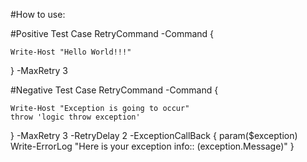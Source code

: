 #How to use:

#Positive Test Case
RetryCommand -Command { 
    
    Write-Host "Hello World!!!"

} -MaxRetry 3



#Negative Test Case
RetryCommand -Command { 
    
    Write-Host "Exception is going to occur"
    throw 'logic throw exception'

} -MaxRetry 3 -RetryDelay 2 -ExceptionCallBack {
    param($exception)
    Write-ErrorLog "Here is your exception info:: $($exception.Message)"
}